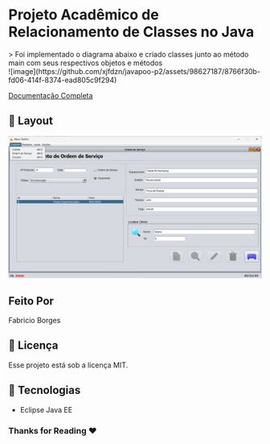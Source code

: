 # Projeto Acadêmico de Relacionamento de Classes no Java

<p>
> Foi implementado o diagrama abaixo e criado classes junto ao método main com seus respectivos objetos e métodos <br>
    ![image](https://github.com/xjfdzn/javapoo-p2/assets/98627187/8766f30b-fd06-414f-8374-ead805c9f294)
</p>

[Documentação Completa](https://smallpdf.com/pt/file#s=89543161-9403-4516-b545-1005e34d1ec0)

## 🔖 Layout
![telaOS](https://github.com/xjfdzn/techfix/blob/main/preview.png)


## Feito Por
Fabricio Borges


## :memo: Licença
Esse projeto está sob a licença MIT. <br>

## 🚀 Tecnologias
- Eclipse Java EE

### Thanks for Reading :heart:


